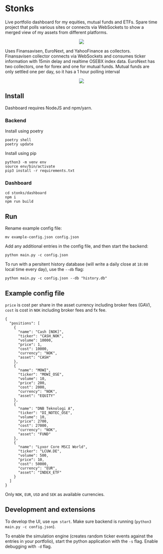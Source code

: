 Stonks
====

Live portfolio dashboard for my equities, mutual funds and ETFs. Spare time project that polls various sites
or connects via WebSockets to show a merged view of my assets from different platforms.

<p align="center">
  <img src="https://i.imgur.com/7jfOFcJ.png" />
</p>

Uses Finansavisen, EuroNext, and YahooFinance as collectors. Finansavisen collector connects via WebSockets
and consumes ticker information with 15min delay and realtime OSEBX index data. EuroNext has two collectors,
one for forex and one for mutual funds. Mutual funds are only settled one per day, so it has a 1 hour polling interval

<p align="center">
  <img src="https://i.imgur.com/y9wrF8l.png" />
</p>

## Install

Dashboard requires NodeJS and npm/yarn.

### Backend

Install using poetry

```
poetry shell
poetry update
```

Install using pip

```
python3 -m venv env
source env/bin/activate
pip3 install -r requirements.txt
```

### Dashboard

```
cd stonks/dashboard
npm i
npm run build
```

## Run

Rename example config file:

```
mv example-config.json config.json
```

Add any additional entries in the config file, and then start the backend:

```
python main.py -c config.json
```

To run with a persitent history database (will write a daily close at `18:00` local time every day), use the `--db` flag:

```
python main.py -c config.json --db "history.db"
```

## Example config file

`price` is cost per share in the asset currency including broker fees (GAV), `cost` is cost in `NOK` including broker fees and fx fee.

```
{
  "positions": [
    {
      "name": "Cash [NOK]",
      "ticker": "CASH_NOK",
      "volume": 10000,
      "price": 1,
      "cost": 10000,
      "currency": "NOK",
      "asset": "CASH"
    },
    {
      "name": "MOWI",
      "ticker": "MOWI_OSE",
      "volume": 10,
      "price": 200,
      "cost": 2000,
      "currency": "NOK",
      "asset": "EQUITY"
    },
    {
      "name": "DNB Teknologi A",
      "ticker": "DI_NOTEC_OSE",
      "volume": 10,
      "price": 2700,
      "cost": 27000,
      "currency": "NOK",
      "asset": "FUND"
    },
    {
      "name": "Lyxor Core MSCI World",
      "ticker": "LCUW.DE",
      "volume": 500,
      "price": 10,
      "cost": 50000,
      "currency": "EUR",
      "asset": "INDEX_ETF"
    }
  ]
}
```

Only `NOK`, `EUR`, `USD` and `SEK` as available currencies.


## Development and extensions

To develop the UI, use `npm start`.
Make sure backend is running (`python3 main.py -c config.json`).

To enable the simulation engine (creates random ticker events against the entries in your portfolio),
start the python application with the `-s` flag. Enable debugging with `-d` flag.